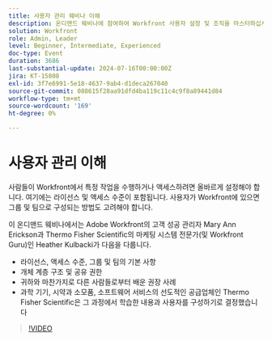 ```yaml
---
title: 사용자 관리 웨비나 이해
description: 온디맨드 웨비나에 참여하여 Workfront 사용자 설정 및 조직을 마스터하십시오. Thermo Fisher Scientific 및 Adobe Workfront 전문가로부터 라이선스, 액세스 수준, 그룹, 팀, 객체 계층, 공유 권한 및 효율적인 사용자 관리를 위한 모범 사례에 대해 알아보십시오.
solution: Workfront
role: Admin, Leader
level: Beginner, Intermediate, Experienced
doc-type: Event
duration: 3686
last-substantial-update: 2024-07-16T00:00:00Z
jira: KT-15808
exl-id: 3f7e6991-5e18-4637-9ab4-d1deca267040
source-git-commit: 088615f28aa91dfd4ba119c11c4c9f8a89441d84
workflow-type: tm+mt
source-wordcount: '169'
ht-degree: 0%

---
```


# 사용자 관리 이해

사람들이 Workfront에서 특정 작업을 수행하거나 액세스하려면 올바르게 설정해야 합니다. 여기에는 라이선스 및 액세스 수준이 포함됩니다. 사용자가 Workfront에 있으면 그룹 및 팀으로 구성되는 방법도 고려해야 합니다.

이 온디맨드 웨비나에서는 Adobe Workfront의 고객 성공 관리자 Mary Ann Erickson과 Thermo Fisher Scientific의 마케팅 시스템 전문가(및 Workfront Guru)인 Heather Kulbacki가 다음을 다룹니다.

* 라이선스, 액세스 수준, 그룹 및 팀의 기본 사항
* 개체 계층 구조 및 공유 권한
* 귀하와 마찬가지로 다른 사람들로부터 배운 권장 사례
* 과학 기기, 시약과 소모품, 소프트웨어 서비스의 선도적인 공급업체인 Thermo Fisher Scientific은 그 과정에서 학습한 내용과 사용자를 구성하기로 결정했습니다

>[!VIDEO](https://video.tv.adobe.com/v/3431001/?learn=on)

